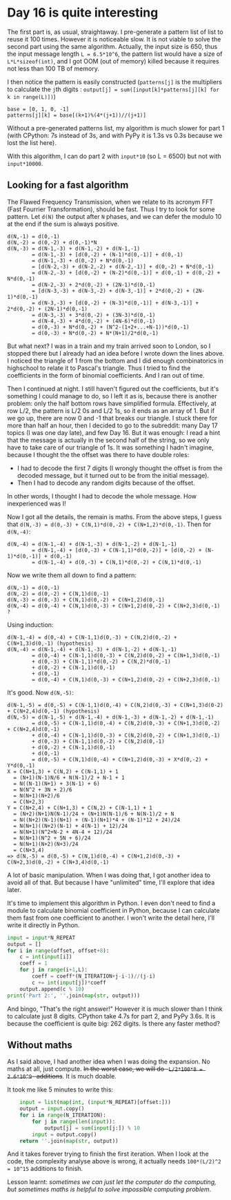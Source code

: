 # Day 16 is quite interesting

The first part is, as usual, straightaway. I pre-generate a pattern list of list to reuse it 100 times. However it is noticeable slow. It is not viable to solve the second part using the same algorithm. Actually, the input size is 650, thus the input message length `L = 6.5*10^6`, the pattern list would have a size of `L*L*sizeof(int)`, and I got OOM (out of memory) killed because it requires not less than 100 TB of memory.

I then notice the pattern is easily constructed (`patterns[j]` is the multipliers to calculate the `j`th digits : `output[j] = sum([input[k]*patterns[j][k] for k in range(L)])`)

```
base = [0, 1, 0, -1]
patterns[j][k] = base[(k+1)%(4*(j+1))//(j+1)]
```

Without a pre-generated patterns list, my algorithm is much slower for part 1 (with CPython: 7s instead of 3s, and with PyPy it is 1.3s vs 0.3s because we lost the list here).

With this algorithm, I can do part 2 with `input*10` (so L = 6500) but not with `input*10000`.

## Looking for a fast algorithm

The Flawed Frequency Transmission, when we relate to its acronym FFT (Fast Fourrier Transformation), should be fast. Thus I try to look for some pattern. Let `d(N)` the output after `N` phases, and we can defer the modulo 10 at the end if the sum is always positive.
```
d(N,-1) = d(0,-1)
d(N,-2) = d(0,-2) + d(0,-1)*N
d(N,-3) = d(N-1,-3) + d(N-1,-2) + d(N-1,-1)
        = d(N-1,-3) + [d(0,-2) + (N-1)*d(0,-1)] + d(0,-1)
        = d(N-1,-3) + d(0,-2) + N*d(0,-1)
        = [d(N-2,-3) + d(N-2,-2) + d(N-2,-1)] + d(0,-2) + N*d(0,-1)
        = d(N-2,-3) + [d(0,-2) + (N-2)*d(0,-1)] + d(0,-1) + d(0,-2) + N*d(0,-1)
        = d(N-2,-3) + 2*d(0,-2) + (2N-1)*d(0,-1)
        = [d(N-3,-3) + d(N-3,-2) + d(N-3,-1)] + 2*d(0,-2) + (2N-1)*d(0,-1)
        = d(N-3,-3) + [d(0,-2) + (N-3)*d(0,-1)] + d(N-3,-1)] + 2*d(0,-2) + (2N-1)*d(0,-1)
        = d(N-3,-3) + 3*d(0,-2) + (3N-3)*d(0,-1)
        = d(N-4,-3) + 4*d(0,-2) + (4N-6)*d(0,-1)
        = d(0,-3) + N*d(0,-2) + (N^2-(1+2+...+N-1))*d(0,-1)
        = d(0,-3) + N*d(0,-2) + N*(N+1)/2*d(0,-1)
```

But what next? I was in a train and my train arrived soon to London, so I stopped there but I already had an idea before I wrote down the lines above. I noticed the triangle of 1 from the bottom and I did enough combinatorics in highschool to relate it to Pascal's triangle. Thus I tried to find the coefficients in the form of binomial coefficients. And I ran out of time.

Then I continued at night. I still haven't figured out the coefficients, but it's something I could manage to do, so I left it as is, because there is another problem: only the half bottom rows have simplified formula. Effectively, at row L/2, the pattern is L/2 0s and L/2 1s, so it ends as an array of 1. But if we go up, there are now 0 and -1 that breaks our triangle. I stuck there for more than half an hour, then I decided to go to the subreddit: many Day 17 topics (I was one day late), and few Day 16. But it was enough: I read a hint that the message is actually in the second half of the string, so we only have to take care of our triangle of 1s. It was something I hadn't imagine, because I thought the the offset was there to have double roles:

- I had to decode the first 7 digits (I wrongly thought the offset is from the decoded message, but it turned out to be from the initial message).
- Then I had to decode any random digits because of the offset.

In other words, I thought I had to decode the whole message. How inexperienced was I!

Now I got all the details, the remain is maths. From the above steps, I guess that `d(N,-3) = d(0,-3) + C(N,1)*d(0,-2) + C(N+1,2)*d(0,-1)`. Then for `d(N,-4)`:
```
d(N,-4) = d(N-1,-4) + d(N-1,-3) + d(N-1,-2) + d(N-1,-1)
        = d(N-1,-4) + [d(0,-3) + C(N-1,1)*d(0,-2)] + [d(0,-2) + (N-1)*d(0,-1)] + d(0,-1)
        = d(N-1,-4) + d(0,-3) + C(N,1)*d(0,-2) + C(N,1)*d(0,-1)
```

Now we write them all down to find a pattern:
```
d(N,-1) = d(0,-1)
d(N,-2) = d(0,-2) + C(N,1)d(0,-1)
d(N,-3) = d(0,-3) + C(N,1)d(0,-2) + C(N+1,2)d(0,-1)
d(N,-4) = d(0,-4) + C(N,1)d(0,-3) + C(N+1,2)d(0,-2) + C(N+2,3)d(0,-1) ?
```
Using induction:
```
d(N-1,-4) = d(0,-4) + C(N-1,1)d(0,-3) + C(N,2)d(0,-2) + C(N+1,3)d(0,-1) (hypothesis)
d(N,-4) = d(N-1,-4) + d(N-1,-3) + d(N-1,-2) + d(N-1,-1)
        = d(0,-4) + C(N-1,1)d(0,-3) + C(N,2)d(0,-2) + C(N+1,3)d(0,-1)
        + d(0,-3) + C(N-1,1)*d(0,-2) + C(N,2)*d(0,-1)
        + d(0,-2) + C(N-1,1)d(0,-1)
        + d(0,-1)
        = d(0,-4) + C(N,1)d(0,-3) + C(N+1,2)d(0,-2) + C(N+2,3)d(0,-1)
```
It's good. Now `d(N,-5)`:
```
d(N-1,-5) = d(0,-5) + C(N-1,1)d(0,-4) + C(N,2)d(0,-3) + C(N+1,3)d(0-2) + C(N+2,4)d(0,-1) (hypothesis)
d(N,-5) = d(N-1,-5) + d(N-1,-4) + d(N-1,-3) + d(N-1,-2) + d(N-1,-1)
        = d(0,-5) + C(N-1,1)d(0,-4) + C(N,2)d(0,-3) + C(N+1,3)d(0,-2) + C(N+2,4)d(0,-1)
        + d(0,-4) + C(N-1,1)d(0,-3) + C(N,2)d(0,-2) + C(N+1,3)d(0,-1)
        + d(0,-3) + C(N-1,1)d(0,-2) + C(N,2)d(0,-1)
        + d(0,-2) + C(N-1,1)d(0,-1)
        + d(0,-1)
        = d(0,-5) + C(N,1)d(0,-4) + C(N+1,2)d(0,-3) + X*d(0,-2) + Y*d(0,-1)
X = C(N+1,3) + C(N,2) + C(N-1,1) + 1
  = (N+1)(N-1)N/6 + N(N-1)/2 + N-1 + 1
  = N((N-1)(N+1) + 3(N-1) + 6)
  = N(N^2 + 3N + 2)/6
  = N(N+1)(N+2)/6
  = C(N+2,3)
Y = C(N+2,4) + C(N+1,3) + C(N,2) + C(N-1,1) + 1
  = (N+2)(N+1)N(N-1)/24 + (N+1)N(N-1)/6 + N(N-1)/2 + N
  = N((N+2)(N-1)(N+1) + (N-1)(N+1)*4 + (N-1)*12 + 24)/24
  = N(N+1)((N+2)(N-1) + 4(N-1) + 12)/24
  = N(N+1)(N^2+N-2 + 4N-4 + 12)/24
  = N(N+1)(N^2 + 5N + 6)/24
  = N(N+1)(N+2)(N+3)/24
  = C(N+3,4)
=> d(N,-5) = d(0,-5) + C(N,1)d(0,-4) + C(N+1,2)d(0,-3) + C(N+2,3)d(0,-2) + C(N+3,4)d(0,-1)
```
A lot of basic manipulation. When I was doing that, I got another idea to avoid all of that. But because I have "unlimited" time, I'll explore that idea later.

It's time to implement this algorithm in Python. I even don't need to find a module to calculate binomial coefficient in Python, because I can calculate them fast from one coefficient to another. I won't write the detail here, I'll write it directly in Python.
```python
input = input*N_REPEAT
output = []
for i in range(offset, offset+8):
    c = int(input[i])
    coeff = 1
    for j in range(i+1,L):
        coeff = coeff*(N_ITERATION+j-i-1)//(j-i)
        c += int(input[j])*coeff
    output.append(c % 10)
print('Part 2:', ''.join(map(str, output)))
```
And bingo, "That's the right answer!" However it is much slower than I think to calculate just 8 digits. CPython take 4.7s for part 2, and PyPy 3.6s. It is because the coefficient is quite big: 262 digits. Is there any faster method?

## Without maths

As I said above, I had another idea when I was doing the expansion. No maths at all, just compute. ~~In the worst case, we will do -`L/2*100*8 = 2.6*10^9`- additions~~. It is much doable.

It took me like 5 minutes to write this:
```python
    input = list(map(int, (input*N_REPEAT)[offset:]))
    output = input.copy()
    for i in range(N_ITERATION):
        for j in range(len(input)):
            output[j] = sum(input[j:]) % 10
        input = output.copy()
    return ''.join(map(str, output))
```
And it takes forever trying to finish the first iteration. When I look at the code, the complexity analyse above is wrong, it actually needs `100*(L/2)^2 = 10^15` additions to finish.

Lesson learnt: *sometimes we can just let the computer do the computing, but sometimes maths is helpful to solve impossible computing problem*.